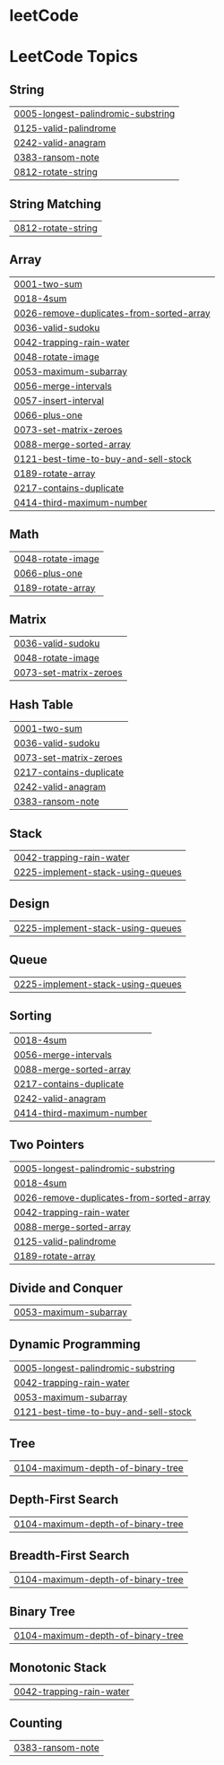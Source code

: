 # leetCode
<!---LeetCode Topics Start-->
# LeetCode Topics
## String
|  |
| ------- |
| [0005-longest-palindromic-substring](https://github.com/harshareddy07/leetCode/tree/master/0005-longest-palindromic-substring) |
| [0125-valid-palindrome](https://github.com/harshareddy07/leetCode/tree/master/0125-valid-palindrome) |
| [0242-valid-anagram](https://github.com/harshareddy07/leetCode/tree/master/0242-valid-anagram) |
| [0383-ransom-note](https://github.com/harshareddy07/leetCode/tree/master/0383-ransom-note) |
| [0812-rotate-string](https://github.com/harshareddy07/leetCode/tree/master/0812-rotate-string) |
## String Matching
|  |
| ------- |
| [0812-rotate-string](https://github.com/harshareddy07/leetCode/tree/master/0812-rotate-string) |
## Array
|  |
| ------- |
| [0001-two-sum](https://github.com/harshareddy07/leetCode/tree/master/0001-two-sum) |
| [0018-4sum](https://github.com/harshareddy07/leetCode/tree/master/0018-4sum) |
| [0026-remove-duplicates-from-sorted-array](https://github.com/harshareddy07/leetCode/tree/master/0026-remove-duplicates-from-sorted-array) |
| [0036-valid-sudoku](https://github.com/harshareddy07/leetCode/tree/master/0036-valid-sudoku) |
| [0042-trapping-rain-water](https://github.com/harshareddy07/leetCode/tree/master/0042-trapping-rain-water) |
| [0048-rotate-image](https://github.com/harshareddy07/leetCode/tree/master/0048-rotate-image) |
| [0053-maximum-subarray](https://github.com/harshareddy07/leetCode/tree/master/0053-maximum-subarray) |
| [0056-merge-intervals](https://github.com/harshareddy07/leetCode/tree/master/0056-merge-intervals) |
| [0057-insert-interval](https://github.com/harshareddy07/leetCode/tree/master/0057-insert-interval) |
| [0066-plus-one](https://github.com/harshareddy07/leetCode/tree/master/0066-plus-one) |
| [0073-set-matrix-zeroes](https://github.com/harshareddy07/leetCode/tree/master/0073-set-matrix-zeroes) |
| [0088-merge-sorted-array](https://github.com/harshareddy07/leetCode/tree/master/0088-merge-sorted-array) |
| [0121-best-time-to-buy-and-sell-stock](https://github.com/harshareddy07/leetCode/tree/master/0121-best-time-to-buy-and-sell-stock) |
| [0189-rotate-array](https://github.com/harshareddy07/leetCode/tree/master/0189-rotate-array) |
| [0217-contains-duplicate](https://github.com/harshareddy07/leetCode/tree/master/0217-contains-duplicate) |
| [0414-third-maximum-number](https://github.com/harshareddy07/leetCode/tree/master/0414-third-maximum-number) |
## Math
|  |
| ------- |
| [0048-rotate-image](https://github.com/harshareddy07/leetCode/tree/master/0048-rotate-image) |
| [0066-plus-one](https://github.com/harshareddy07/leetCode/tree/master/0066-plus-one) |
| [0189-rotate-array](https://github.com/harshareddy07/leetCode/tree/master/0189-rotate-array) |
## Matrix
|  |
| ------- |
| [0036-valid-sudoku](https://github.com/harshareddy07/leetCode/tree/master/0036-valid-sudoku) |
| [0048-rotate-image](https://github.com/harshareddy07/leetCode/tree/master/0048-rotate-image) |
| [0073-set-matrix-zeroes](https://github.com/harshareddy07/leetCode/tree/master/0073-set-matrix-zeroes) |
## Hash Table
|  |
| ------- |
| [0001-two-sum](https://github.com/harshareddy07/leetCode/tree/master/0001-two-sum) |
| [0036-valid-sudoku](https://github.com/harshareddy07/leetCode/tree/master/0036-valid-sudoku) |
| [0073-set-matrix-zeroes](https://github.com/harshareddy07/leetCode/tree/master/0073-set-matrix-zeroes) |
| [0217-contains-duplicate](https://github.com/harshareddy07/leetCode/tree/master/0217-contains-duplicate) |
| [0242-valid-anagram](https://github.com/harshareddy07/leetCode/tree/master/0242-valid-anagram) |
| [0383-ransom-note](https://github.com/harshareddy07/leetCode/tree/master/0383-ransom-note) |
## Stack
|  |
| ------- |
| [0042-trapping-rain-water](https://github.com/harshareddy07/leetCode/tree/master/0042-trapping-rain-water) |
| [0225-implement-stack-using-queues](https://github.com/harshareddy07/leetCode/tree/master/0225-implement-stack-using-queues) |
## Design
|  |
| ------- |
| [0225-implement-stack-using-queues](https://github.com/harshareddy07/leetCode/tree/master/0225-implement-stack-using-queues) |
## Queue
|  |
| ------- |
| [0225-implement-stack-using-queues](https://github.com/harshareddy07/leetCode/tree/master/0225-implement-stack-using-queues) |
## Sorting
|  |
| ------- |
| [0018-4sum](https://github.com/harshareddy07/leetCode/tree/master/0018-4sum) |
| [0056-merge-intervals](https://github.com/harshareddy07/leetCode/tree/master/0056-merge-intervals) |
| [0088-merge-sorted-array](https://github.com/harshareddy07/leetCode/tree/master/0088-merge-sorted-array) |
| [0217-contains-duplicate](https://github.com/harshareddy07/leetCode/tree/master/0217-contains-duplicate) |
| [0242-valid-anagram](https://github.com/harshareddy07/leetCode/tree/master/0242-valid-anagram) |
| [0414-third-maximum-number](https://github.com/harshareddy07/leetCode/tree/master/0414-third-maximum-number) |
## Two Pointers
|  |
| ------- |
| [0005-longest-palindromic-substring](https://github.com/harshareddy07/leetCode/tree/master/0005-longest-palindromic-substring) |
| [0018-4sum](https://github.com/harshareddy07/leetCode/tree/master/0018-4sum) |
| [0026-remove-duplicates-from-sorted-array](https://github.com/harshareddy07/leetCode/tree/master/0026-remove-duplicates-from-sorted-array) |
| [0042-trapping-rain-water](https://github.com/harshareddy07/leetCode/tree/master/0042-trapping-rain-water) |
| [0088-merge-sorted-array](https://github.com/harshareddy07/leetCode/tree/master/0088-merge-sorted-array) |
| [0125-valid-palindrome](https://github.com/harshareddy07/leetCode/tree/master/0125-valid-palindrome) |
| [0189-rotate-array](https://github.com/harshareddy07/leetCode/tree/master/0189-rotate-array) |
## Divide and Conquer
|  |
| ------- |
| [0053-maximum-subarray](https://github.com/harshareddy07/leetCode/tree/master/0053-maximum-subarray) |
## Dynamic Programming
|  |
| ------- |
| [0005-longest-palindromic-substring](https://github.com/harshareddy07/leetCode/tree/master/0005-longest-palindromic-substring) |
| [0042-trapping-rain-water](https://github.com/harshareddy07/leetCode/tree/master/0042-trapping-rain-water) |
| [0053-maximum-subarray](https://github.com/harshareddy07/leetCode/tree/master/0053-maximum-subarray) |
| [0121-best-time-to-buy-and-sell-stock](https://github.com/harshareddy07/leetCode/tree/master/0121-best-time-to-buy-and-sell-stock) |
## Tree
|  |
| ------- |
| [0104-maximum-depth-of-binary-tree](https://github.com/harshareddy07/leetCode/tree/master/0104-maximum-depth-of-binary-tree) |
## Depth-First Search
|  |
| ------- |
| [0104-maximum-depth-of-binary-tree](https://github.com/harshareddy07/leetCode/tree/master/0104-maximum-depth-of-binary-tree) |
## Breadth-First Search
|  |
| ------- |
| [0104-maximum-depth-of-binary-tree](https://github.com/harshareddy07/leetCode/tree/master/0104-maximum-depth-of-binary-tree) |
## Binary Tree
|  |
| ------- |
| [0104-maximum-depth-of-binary-tree](https://github.com/harshareddy07/leetCode/tree/master/0104-maximum-depth-of-binary-tree) |
## Monotonic Stack
|  |
| ------- |
| [0042-trapping-rain-water](https://github.com/harshareddy07/leetCode/tree/master/0042-trapping-rain-water) |
## Counting
|  |
| ------- |
| [0383-ransom-note](https://github.com/harshareddy07/leetCode/tree/master/0383-ransom-note) |
<!---LeetCode Topics End-->